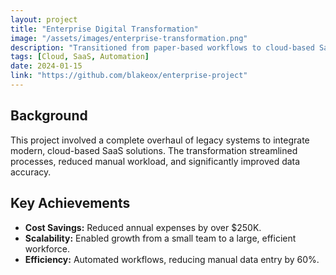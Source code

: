 ```yaml
---
layout: project
title: "Enterprise Digital Transformation"
image: "/assets/images/enterprise-transformation.png"
description: "Transitioned from paper-based workflows to cloud-based SaaS solutions, saving over $250K+ annually."
tags: [Cloud, SaaS, Automation]
date: 2024-01-15
link: "https://github.com/blakeox/enterprise-project"
---
```


## Background

This project involved a complete overhaul of legacy systems to integrate modern, cloud-based SaaS solutions. The transformation streamlined processes, reduced manual workload, and significantly improved data accuracy.

## Key Achievements

- **Cost Savings:** Reduced annual expenses by over $250K.
- **Scalability:** Enabled growth from a small team to a large, efficient workforce.
- **Efficiency:** Automated workflows, reducing manual data entry by 60%.
